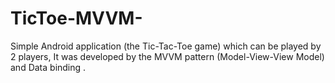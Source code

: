 # TicToe-MVVM-

Simple Android application (the Tic-Tac-Toe game) which can be played by 2 players, 
It was developed by the MVVM pattern (Model-View-View Model) and Data binding .
